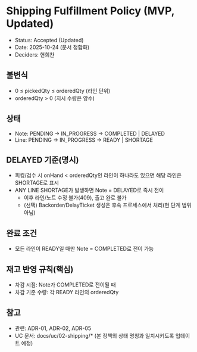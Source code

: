 # Shipping Fulfillment Policy (MVP, Updated)

- Status: Accepted (Updated)
- Date: 2025-10-24 (문서 정합화)
- Deciders: 현희찬

## 불변식

- 0 ≤ pickedQty ≤ orderedQty (라인 단위)
- orderedQty > 0 (지시 수량은 양수)

## 상태

- Note: PENDING → IN_PROGRESS → COMPLETED | DELAYED
- Line: PENDING → IN_PROGRESS → READY | SHORTAGE

## DELAYED 기준(명시)

- 피킹/검수 시 onHand < orderedQty인 라인이 하나라도 있으면 해당 라인은 SHORTAGE로 표시
- ANY LINE SHORTAGE가 발생하면 Note = DELAYED로 즉시 전이
  - 이후 라인/노트 수정 불가(409), 출고 완료 불가
  - (선택) Backorder/DelayTicket 생성은 후속 프로세스에서 처리(현 단계 범위 아님)

## 완료 조건

- 모든 라인이 READY일 때만 Note = COMPLETED로 전이 가능

## 재고 반영 규칙(핵심)

- 차감 시점: Note가 COMPLETED로 전이될 때
- 차감 기준 수량: 각 READY 라인의 orderedQty

## 참고

- 관련: ADR-01, ADR-02, ADR-05
- UC 문서: docs/uc/02-shipping/* (본 정책의 상태 명칭과 일치시키도록 업데이트 예정)

